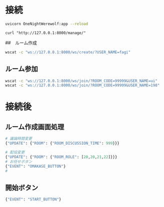 # 接続

```bash
uvicorn OneNightWerewolf:app --reload
```

```
curl "http://127.0.0.1:8000/manage/"
```

##　ルーム作成
```bash
wscat -c "ws://127.0.0.1:8000/ws/create/?USER_NAME=fagi"
```

## ルーム参加
```bash
wscat -c "ws://127.0.0.1:8000/ws/join/?ROOM_CODE=99999&USER_NAME=ui"
wscat -c "ws://127.0.0.1:8000/ws/join/?ROOM_CODE=99999&USER_NAME=198"
```

# 接続後
## ルーム作成画面処理
```python
# 議論時間変更
{"UPDATE": {"ROOM": {"ROOM_DISCUSSION_TIME": 999}}}

# 配役変更
{"UPDATE": {"ROOM": {"ROOM_ROLE": [20,20,21,22]}}}
# お任せボタン
{"EVENT": "OMAKASE_BUTTON"}
#
```
## 開始ボタン
```python
{"EVENT": "START_BUTTON"}
```

